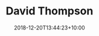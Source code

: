 ---
title: "David Thompson"
date: 2018-12-20T13:44:23+10:00
draft: false
jobtitle: "Senior Developer (1.2 years)"
weight: 1.2
---